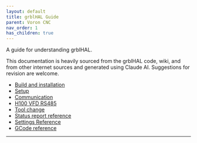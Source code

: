 ```yaml
---
layout: default
title: grblHAL Guide
parent: Voron CNC
nav_order: 1
has_children: true
---
```


A guide for understanding grblHAL.

This documentation is heavily sourced from the grblHAL code, wiki, and from other internet sources and generated using Claude AI.  Suggestions for revision are welcome.

* [Build and installation](grblhal_build_guide.md)
* [Setup](grblhal_gsender_setup_guide.md)
* [Communication](grblhal_communication_guide.md)
* [H100 VFD RS485](grblhal_h100_vfd_guide.md)
* [Tool change ](grblhal_tool_change_guide.md)
* [Status report reference](grblhal_status_report_reference.md)
* [Settings Reference](grblhal_settings_reference.md)
* [GCode reference](grblhal_gcode_reference.md)

---

